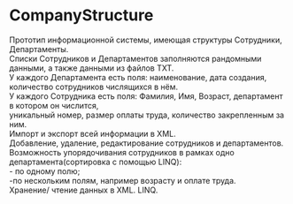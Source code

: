 # CompanyStructure
Прототип информационной системы, имеющая структуры Сотрудники, Департаменты.  
Списки Сотрудников и Департаментов заполняются рандомными данными, а также данными из файлов TXT.  
У каждого Департамента есть поля: наименование, дата создания, количество сотрудников числящихся в нём.  
У каждого Сотрудника есть поля: Фамилия, Имя, Возраст, департамент в котором он числится,  
уникальный номер, размер оплаты труда, количество закрепленным за ним.  
Импорт и экспорт всей информации в XML.  
Добавление, удаление, редактирование сотрудников и департаментов.  
Возможность упорядочивания сотрудников в рамках одно департамента(сортировка с помощью LINQ):  
           - по одному полю;  
            -по нескольким полям, например возрасту и оплате труда.  
Хранение/ чтение данных в XML. LINQ.
